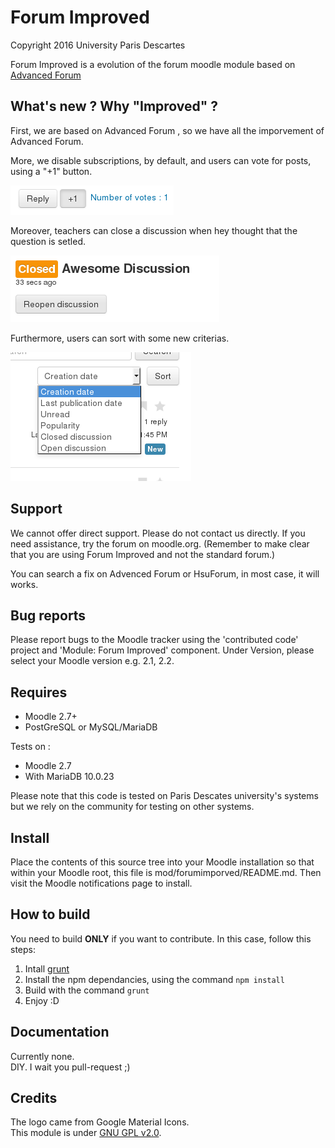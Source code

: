 # Forum Improved

Copyright 2016 University Paris Descartes

Forum Improved is a evolution of the forum moodle module based on [Advanced Forum](https://github.com/moodlerooms/moodle-mod_hsuforum/)


What's new ? Why "Improved" ?
-----------------------------

First, we are based on Advanced Forum , so we have all the imporvement of Advanced Forum.

More, we disable subscriptions, by default, and users can vote for posts, using a "+1" button.

![The +1 button](.readme/+1Btn.png)

Moreover, teachers can close a discussion when hey thought that the question is setled.

![A closed discussion](.readme/closedDiscution.png)

Furthermore, users can sort with some new criterias.

![The sort criterias](.readme/sortCriterias.png)

Support
-------

We cannot offer direct support. Please do not contact us directly. If you
need assistance, try the forum on moodle.org. (Remember to make clear
that you are using Forum Improved and not the standard forum.)

You can search a fix on Advenced Forum or HsuForum, in most case, it will works.


Bug reports
-----------

Please report bugs to the Moodle tracker using the 'contributed code' project
and 'Module: Forum Improved' component. Under Version, please select your Moodle
version e.g. 2.1, 2.2.


Requires
--------

* Moodle 2.7+
* PostGreSQL or MySQL/MariaDB

Tests on :
* Moodle 2.7
* With MariaDB 10.0.23

Please note that this code is tested on Paris Descates university's systems but
we rely on the community for testing on other systems.


Install
-------

Place the contents of this source tree into your Moodle installation so that
within your Moodle root, this file is mod/forumimporved/README.md. Then visit the
Moodle notifications page to install.


How to build
------------

You need to build **ONLY** if you want to contribute. In this case, follow this steps:

1. Intall [grunt](http://gruntjs.com/getting-started#installing-the-cli)
2. Install the npm dependancies, using the command `npm install`
3. Build with the command `grunt`
4. Enjoy :D


Documentation
-------------

Currently none.  
DIY. I wait you pull-request ;)


Credits
-------

The logo came from Google Material Icons.  
This module is under [GNU GPL v2.0](LICENSE).
